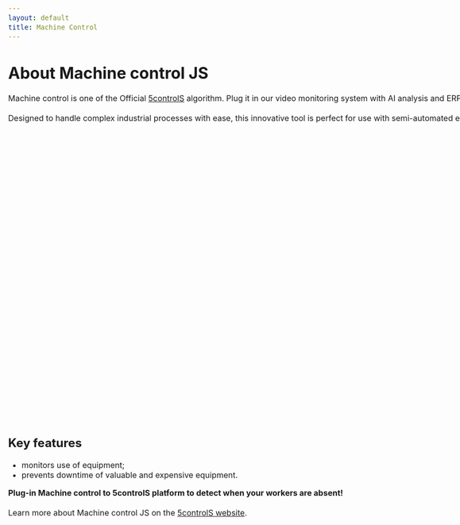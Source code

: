 ```yaml
---
layout: default
title: Machine Control
---
```

<head>

  
<link type="image/x-icon" rel="shortcut icon" href="/favicon.ico">
<link type="image/png" sizes="16x16" rel="icon" href="/favicon-16x16.png">
<link type="image/png" sizes="32x32" rel="icon" href="/favicon-32x32.png">

<style>
body {
  min-width: 80vh;
  font-size: 16px;
}
</style>
  
</head>

<body>

<h1> About Machine control JS</h1>
<p>
Machine control is one of the Official <a href="https://5controls.com/">5controlS</a> algorithm. Plug it in our video monitoring system with AI analysis and ERP Integration (Open Source) to increase the efficiency of your processes.
<br><br>
Designed to handle complex industrial processes with ease, this innovative tool is perfect for use with semi-automated equipment. With Machine Control you can optimize your industrial processes and keep your equipment running smoothly, saving you time and money.
</p>

<div align='center'>
<img alt="Machine control preview" src="./assets/Machine-control.png" max-width="100%">
</div>

<h2>Key features</h2>
<ul>
<li>monitors use of equipment;</li>
<li>prevents downtime of valuable and expensive equipment.</li>
</ul>

<strong>Plug-in Machine control to 5controlS platform to detect when your workers are absent!</strong>
<br><br>
Learn more about Machine control JS on the <a href="https://5controls.com/solutions/machine-control">5controlS website</a>.

</body>
